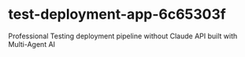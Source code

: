 # test-deployment-app-6c65303f
Professional Testing deployment pipeline without Claude API built with Multi-Agent AI
